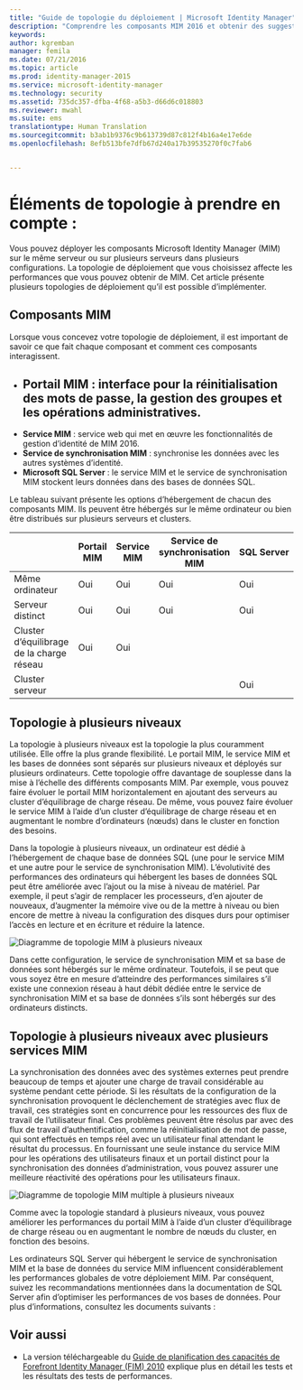 ```yaml
---
title: "Guide de topologie du déploiement | Microsoft Identity Manager"
description: "Comprendre les composants MIM 2016 et obtenir des suggestions de déploiement dans votre environnement."
keywords: 
author: kgremban
manager: femila
ms.date: 07/21/2016
ms.topic: article
ms.prod: identity-manager-2015
ms.service: microsoft-identity-manager
ms.technology: security
ms.assetid: 735dc357-dfba-4f68-a5b3-d66d6c018803
ms.reviewer: mwahl
ms.suite: ems
translationtype: Human Translation
ms.sourcegitcommit: b3ab1b9376c9b613739d87c812f4b16a4e17e6de
ms.openlocfilehash: 8efb513bfe7dfb67d240a17b39535270f0c7fab6


---
```



# Éléments de topologie à prendre en compte :
Vous pouvez déployer les composants Microsoft Identity Manager (MIM) sur le même serveur ou sur plusieurs serveurs dans plusieurs configurations. La topologie de déploiement que vous choisissez affecte les performances que vous pouvez obtenir de MIM. Cet article présente plusieurs topologies de déploiement qu’il est possible d’implémenter.

## Composants MIM
Lorsque vous concevez votre topologie de déploiement, il est important de savoir ce que fait chaque composant et comment ces composants interagissent.

- **Portail MIM** : interface pour la réinitialisation des mots de passe, la gestion des groupes et les opérations administratives.
    -
- **Service MIM** : service web qui met en œuvre les fonctionnalités de gestion d’identité de MIM 2016.
- **Service de synchronisation MIM** : synchronise les données avec les autres systèmes d’identité.
- **Microsoft SQL Server** : le service MIM et le service de synchronisation MIM stockent leurs données dans des bases de données SQL.

Le tableau suivant présente les options d’hébergement de chacun des composants MIM. Ils peuvent être hébergés sur le même ordinateur ou bien être distribués sur plusieurs serveurs et clusters.

| | Portail MIM | Service MIM | Service de synchronisation MIM | SQL Server |
| --- | --- | --- | --- | --- |
| Même ordinateur | Oui | Oui | Oui | Oui |
| Serveur distinct | Oui | Oui | Oui | Oui |
| Cluster d’équilibrage de la charge réseau | Oui | Oui | | |
| Cluster serveur | | | | Oui |


## Topologie à plusieurs niveaux
La topologie à plusieurs niveaux est la topologie la plus couramment utilisée. Elle offre la plus grande flexibilité. Le portail MIM, le service MIM et les bases de données sont séparés sur plusieurs niveaux et déployés sur plusieurs ordinateurs. Cette topologie offre davantage de souplesse dans la mise à l’échelle des différents composants MIM. Par exemple, vous pouvez faire évoluer le portail MIM horizontalement en ajoutant des serveurs au cluster d’équilibrage de charge réseau. De même, vous pouvez faire évoluer le service MIM à l’aide d’un cluster d’équilibrage de charge réseau et en augmentant le nombre d’ordinateurs (nœuds) dans le cluster en fonction des besoins.

Dans la topologie à plusieurs niveaux, un ordinateur est dédié à l’hébergement de chaque base de données SQL (une pour le service MIM et une autre pour le service de synchronisation MIM). L’évolutivité des performances des ordinateurs qui hébergent les bases de données SQL peut être améliorée avec l’ajout ou la mise à niveau de matériel. Par exemple, il peut s’agir de remplacer les processeurs, d’en ajouter de nouveaux, d’augmenter la mémoire vive ou de la mettre à niveau ou bien encore de mettre à niveau la configuration des disques durs pour optimiser l’accès en lecture et en écriture et réduire la latence.

![Diagramme de topologie MIM à plusieurs niveaux](media/MIM-topo-multitier.png)

Dans cette configuration, le service de synchronisation MIM et sa base de données sont hébergés sur le même ordinateur. Toutefois, il se peut que vous soyez être en mesure d’atteindre des performances similaires s’il existe une connexion réseau à haut débit dédiée entre le service de synchronisation MIM et sa base de données s’ils sont hébergés sur des ordinateurs distincts.


## Topologie à plusieurs niveaux avec plusieurs services MIM
La synchronisation des données avec des systèmes externes peut prendre beaucoup de temps et ajouter une charge de travail considérable au système pendant cette période. Si les résultats de la configuration de la synchronisation provoquent le déclenchement de stratégies avec flux de travail, ces stratégies sont en concurrence pour les ressources des flux de travail de l’utilisateur final. Ces problèmes peuvent être résolus par avec des flux de travail d’authentification, comme la réinitialisation de mot de passe, qui sont effectués en temps réel avec un utilisateur final attendant le résultat du processus. En fournissant une seule instance du service MIM pour les opérations des utilisateurs finaux et un portail distinct pour la synchronisation des données d’administration, vous pouvez assurer une meilleure réactivité des opérations pour les utilisateurs finaux.

![Diagramme de topologie MIM multiple à plusieurs niveaux](media/MIM-topo-multitier-multiservice.png)

Comme avec la topologie standard à plusieurs niveaux, vous pouvez améliorer les performances du portail MIM à l’aide d’un cluster d’équilibrage de charge réseau ou en augmentant le nombre de nœuds du cluster, en fonction des besoins.

Les ordinateurs SQL Server qui hébergent le service de synchronisation MIM et la base de données du service MIM influencent considérablement les performances globales de votre déploiement MIM. Par conséquent, suivez les recommandations mentionnées dans la documentation de SQL Server afin d’optimiser les performances de vos bases de données. Pour plus d’informations, consultez les documents suivants :

## Voir aussi
- La version téléchargeable du [Guide de planification des capacités de Forefront Identity Manager (FIM) 2010](http://go.microsoft.com/fwlink/?LinkId=200180) explique plus en détail les tests et les résultats des tests de performances.



<!--HONumber=Jul16_HO3-->


